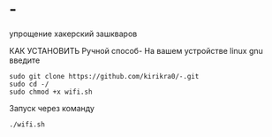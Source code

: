 # -
упрощение хакерский зашкваров 

 КАК УСТАНОВИТЬ
Ручной способ- На вашем устройстве linux gnu введите 
```
sudo git clone https://github.com/kirikra0/-.git
sudo cd -/
sudo chmod +x wifi.sh
```
Запуск через команду
```
./wifi.sh
```
